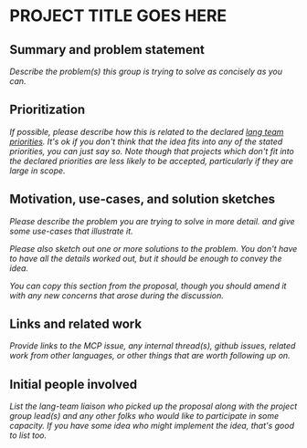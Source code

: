 # PROJECT TITLE GOES HERE

## Summary and problem statement

*Describe the problem(s) this group is trying to solve as concisely as you can.*

## Prioritization

*If possible, please describe how this is related to the declared [lang team priorities]. It's ok if you don't think that the idea fits into any of the stated priorities, you can just say so. Note though that projects which don't fit into the declared priorities are less likely to be accepted, particularly if they are large in scope.*

[lang team priorities]: https://lang-team.rust-lang.org/priorities.html

## Motivation, use-cases, and solution sketches

*Please describe the problem you are trying to solve in more detail. and give some use-cases that illustrate it.*

*Please also sketch out one or more solutions to the problem. You don't have to have all the details worked out, but it should be enough to convey the idea.*

*You can copy this section from the proposal, though you should amend it with any new concerns that arose during the discussion.*

## Links and related work

*Provide links to the MCP issue, any internal thread(s), github issues, related work from other languages, or other things that are worth following up on.*

## Initial people involved

*List the lang-team liaison who picked up the proposal along with the project group lead(s) and any other folks who would like to participate in some capacity. If you have some idea who might implement the idea, that's good to list too.*

